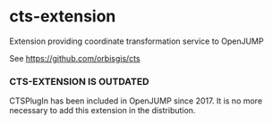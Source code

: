 # cts-extension

Extension providing coordinate transformation service to OpenJUMP

See https://github.com/orbisgis/cts

### CTS-EXTENSION IS OUTDATED
CTSPlugIn has been included in OpenJUMP since 2017. 
It is no more necessary to add this extension in the distribution.
